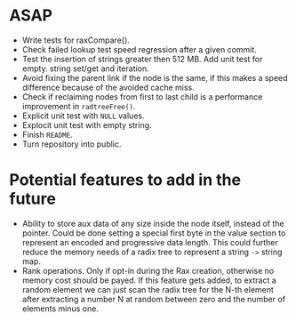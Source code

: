 ASAP
===

* Write tests for raxCompare().
* Check failed lookup test speed regression after a given commit.
* Test the insertion of strings greater then 512 MB. Add unit test for empty.
  string set/get and iteration.
* Avoid fixing the parent link if the node is the same, if this makes a speed difference because of the avoided cache miss.
* Check if reclaiming nodes from first to last child is a performance improvement in `radtreeFree()`.
* Explicit unit test with `NULL` values.
* Explocit unit test with empty string.
* Finish `README`.
* Turn repository into public.

Potential features to add in the future
===

* Ability to store aux data of any size inside the node itself, instead of the
  pointer. Could be done setting a special first byte in the value section
  to represent an encoded and progressive data length. This could further
  reduce the memory needs of a radix tree to represent a string `->` string map.
* Rank operations. Only if opt-in during the Rax creation, otherwise no memory cost should be payed. If this feature gets added, to extract a random element we can just scan the radix tree for the N-th element after extracting a number N at random between zero and the number of elements minus one.
